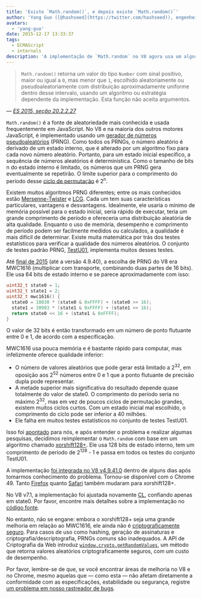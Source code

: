 ```yaml
---
title: 'Existe `Math.random()`, e depois existe `Math.random()`'
author: 'Yang Guo ([@hashseed](https://twitter.com/hashseed)), engenheiro de software e designer de dados'
avatars:
  - 'yang-guo'
date: 2015-12-17 13:33:37
tags:
  - ECMAScript
  - internals
description: 'A implementação de `Math.random` no V8 agora usa um algoritmo chamado xorshift128+, melhorando a aleatoriedade em comparação com a antiga implementação MWC1616.'
---
```

> `Math.random()` retorna um valor do tipo `Number` com sinal positivo, maior ou igual a `0`, mas menor que `1`, escolhido aleatoriamente ou pseudoaleatoriamente com distribuição aproximadamente uniforme dentro desse intervalo, usando um algoritmo ou estratégia dependente da implementação. Esta função não aceita argumentos.

<!--truncate-->
— _[ES 2015, seção 20.2.2.27](http://tc39.es/ecma262/#sec-math.random)_

`Math.random()` é a fonte de aleatoriedade mais conhecida e usada frequentemente em JavaScript. No V8 e na maioria dos outros motores JavaScript, é implementado usando um [gerador de números pseudoaleatórios](https://en.wikipedia.org/wiki/Pseudorandom_number_generator) (PRNG). Como todos os PRNGs, o número aleatório é derivado de um estado interno, que é alterado por um algoritmo fixo para cada novo número aleatório. Portanto, para um estado inicial específico, a sequência de números aleatórios é determinística. Como o tamanho de bits n do estado interno é limitado, os números que um PRNG gera eventualmente se repetirão. O limite superior para o comprimento do período desse [ciclo de permutação](https://en.wikipedia.org/wiki/Cyclic_permutation) é 2<sup>n</sup>.

Existem muitos algoritmos PRNG diferentes; entre os mais conhecidos estão [Mersenne-Twister](https://en.wikipedia.org/wiki/Mersenne_Twister) e [LCG](https://en.wikipedia.org/wiki/Linear_congruential_generator). Cada um tem suas características particulares, vantagens e desvantagens. Idealmente, ele usaria o mínimo de memória possível para o estado inicial, seria rápido de executar, teria um grande comprimento de período e ofereceria uma distribuição aleatória de alta qualidade. Enquanto o uso de memória, desempenho e comprimento de período podem ser facilmente medidos ou calculados, a qualidade é mais difícil de determinar. Existe muita matemática por trás dos testes estatísticos para verificar a qualidade dos números aleatórios. O conjunto de testes padrão PRNG, [TestU01](http://simul.iro.umontreal.ca/testu01/tu01.html), implementa muitos desses testes.

Até [final de 2015](https://github.com/v8/v8/blob/ceade6cf239e0773213d53d55c36b19231c820b5/src/js/math.js#L143) (até a versão 4.9.40), a escolha de PRNG do V8 era MWC1616 (multiplicar com transporte, combinando duas partes de 16 bits). Ele usa 64 bits de estado interno e se parece aproximadamente com isso:

```cpp
uint32_t state0 = 1;
uint32_t state1 = 2;
uint32_t mwc1616() {
  state0 = 18030 * (state0 & 0xFFFF) + (state0 >> 16);
  state1 = 30903 * (state1 & 0xFFFF) + (state1 >> 16);
  return state0 << 16 + (state1 & 0xFFFF);
}
```

O valor de 32 bits é então transformado em um número de ponto flutuante entre 0 e 1, de acordo com a especificação.

MWC1616 usa pouca memória e é bastante rápido para computar, mas infelizmente oferece qualidade inferior:

- O número de valores aleatórios que pode gerar está limitado a 2<sup>32</sup>, em oposição aos 2<sup>52</sup> números entre 0 e 1 que a ponto flutuante de precisão dupla pode representar.
- A metade superior mais significativa do resultado depende quase totalmente do valor de state0. O comprimento do período seria no máximo 2<sup>32</sup>, mas em vez de poucos ciclos de permutação grandes, existem muitos ciclos curtos. Com um estado inicial mal escolhido, o comprimento do ciclo pode ser inferior a 40 milhões.
- Ele falha em muitos testes estatísticos no conjunto de testes TestU01.

Isso foi [apontado](https://medium.com/@betable/tifu-by-using-math-random-f1c308c4fd9d) para nós, e após entender o problema e realizar algumas pesquisas, decidimos reimplementar o `Math.random` com base em um algoritmo chamado [xorshift128+](http://vigna.di.unimi.it/ftp/papers/xorshiftplus.pdf). Ele usa 128 bits de estado interno, tem um comprimento de período de 2<sup>128</sup> - 1 e passa em todos os testes do conjunto TestU01.

A implementação [foi integrada no V8 v4.9.41.0](https://github.com/v8/v8/blob/085fed0fb5c3b0136827b5d7c190b4bd1c23a23e/src/base/utils/random-number-generator.h#L102) dentro de alguns dias após tomarmos conhecimento do problema. Tornou-se disponível com o Chrome 49. Tanto [Firefox](https://bugzilla.mozilla.org/show_bug.cgi?id=322529#c99) quanto [Safari](https://bugs.webkit.org/show_bug.cgi?id=151641) também mudaram para xorshift128+.

No V8 v7.1, a implementação foi ajustada novamente [CL](https://chromium-review.googlesource.com/c/v8/v8/+/1238551/5), confiando apenas em state0. Por favor, encontre mais detalhes sobre a implementação no [código fonte](https://source.chromium.org/chromium/chromium/src/+/main:v8/src/base/utils/random-number-generator.h;l=119?q=XorShift128&sq=&ss=chromium).

No entanto, não se engane: embora o xorshift128+ seja uma grande melhoria em relação ao MWC1616, ele ainda não é [criptograficamente seguro](https://en.wikipedia.org/wiki/Cryptographically_secure_pseudorandom_number_generator). Para casos de uso como hashing, geração de assinaturas e criptografia/descriptografia, PRNGs comuns são inadequados. A API de Criptografia da Web introduz [`window.crypto.getRandomValues`](https://developer.mozilla.org/en-US/docs/Web/API/RandomSource/getRandomValues), um método que retorna valores aleatórios criptograficamente seguros, com um custo de desempenho.

Por favor, lembre-se de que, se você encontrar áreas de melhoria no V8 e no Chrome, mesmo aquelas que — como esta — não afetam diretamente a conformidade com as especificações, estabilidade ou segurança, registre [um problema em nosso rastreador de bugs](https://bugs.chromium.org/p/v8/issues/entry?template=Defect%20report%20from%20user).
